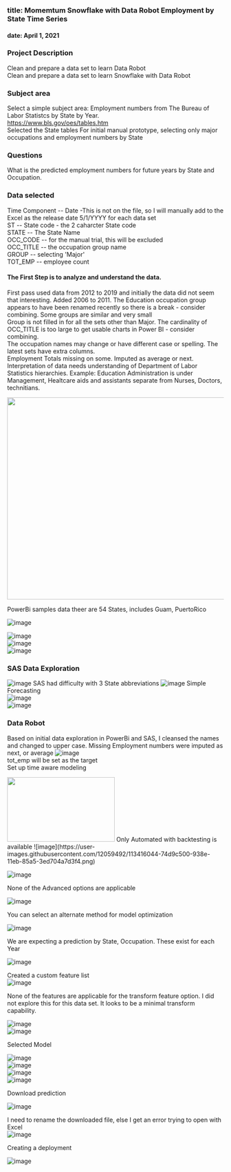 
### title: Momemtum Snowflake with Data Robot Employment by State Time Series
#### date: April 1, 2021
### Project Description
Clean and prepare a data set to learn Data Robot  
Clean and prepare a data set to learn Snowflake with Data Robot  

### Subject area 
Select a simple subject area: Employment numbers from The Bureau of Labor Statistcs by State by Year.   
https://www.bls.gov/oes/tables.htm  
Selected the State tables
For initial manual prototype, selecting only major occupations and employment numbers by State
  
### Questions  
What is the predicted employment numbers for future years by State and Occupation. 

### Data selected  
Time Component -- Date -This is not on the file, so I will manually add to the Excel as the release date 5/1/YYYY for each data set  
ST -- State code - the 2 caharcter State code  
STATE	-- The State Name  
OCC_CODE	-- for the manual trial, this will be excluded  
OCC_TITLE	-- the occupation group name  
GROUP	-- selecting 'Major'  
TOT_EMP -- employee count  
#### The First Step is to analyze and understand the data.

First pass used data from 2012 to 2019 and initially the data did not seem that interesting. Added 2006 to 2011.
The Education occupation group appears to have been renamed recently so there is a break - consider combining. 
Some groups are similar and very small  
Group is not filled in for all the sets other than Major. 
The cardinality of OCC_TITLE is too large to get usable charts in Power BI - consider combining.  
The occupation names may change or have different case or spelling. 
The latest sets have extra columns.  
Employment Totals missing on some. Imputed as average or next. 
Interpretation of data needs understanding of Department of Labor Statistics hierarchies. Example: Education Administration is under Management, Healtcare aids and assistants separate from Nurses, Doctors, technitians.  


<img src="https://user-images.githubusercontent.com/12059492/113344759-81630c80-92ff-11eb-8c58-2f0aafc613ec.png" width="950" height="470"> 
  
PowerBi samples data theer are 54 States, includes Guam, PuertoRico  
  
![image](https://user-images.githubusercontent.com/12059492/113347955-f1739180-9303-11eb-82a9-8786feda4c1e.png)

![image](https://user-images.githubusercontent.com/12059492/113351735-436ae600-9309-11eb-975e-e82b38d279d6.png)  
![image](https://user-images.githubusercontent.com/12059492/113352425-3c90a300-930a-11eb-9300-4b454fbe58d2.png)  
![image](https://user-images.githubusercontent.com/12059492/113415749-e107f900-938d-11eb-9768-b6aae8af839a.png)

### SAS Data Exploration  
![image](https://user-images.githubusercontent.com/12059492/113420272-077e6200-9397-11eb-91f0-3e24093ae6e4.png) 
SAS had difficulty with 3 State abbreviations
![image](https://user-images.githubusercontent.com/12059492/113420525-7c519c00-9397-11eb-9e78-97565586c75a.png)
Simple Forecasting  
![image](https://user-images.githubusercontent.com/12059492/113422285-65607900-939a-11eb-9554-b9d3ae56b211.png)  
![image](https://user-images.githubusercontent.com/12059492/113424701-95aa1680-939e-11eb-83e8-4a66d3a45584.png)  



### Data Robot
Based on initial data exploration in PowerBi and SAS, I cleansed the names and changed to upper case.
Missing Employment numbers were imputed as next, or average
![image](https://user-images.githubusercontent.com/12059492/113415810-fd0b9a80-938d-11eb-82ba-545bf3f4c517.png)    
tot_emp will be set as the target  
Set up time aware modeling  
 
<img src="https://user-images.githubusercontent.com/12059492/113416010-5f649b00-938e-11eb-999c-de95ee550150.png" width="250" height="150"> 
Only Automated with backtesting is available  
![image](https://user-images.githubusercontent.com/12059492/113416044-74d9c500-938e-11eb-85a5-3ed704a7d3f4.png)  

![image](https://user-images.githubusercontent.com/12059492/113418041-b10f2480-9392-11eb-9493-7444018afd90.png)  

None of the Advanced options are applicable  

![image](https://user-images.githubusercontent.com/12059492/113418167-f2073900-9392-11eb-9df5-6dfb0f6638a1.png)  

You can select an alternate method for model optimization    

![image](https://user-images.githubusercontent.com/12059492/113418234-1400bb80-9393-11eb-826e-519328856ad9.png)  

We are expecting a prediction by State, Occupation. These exist for each Year  

![image](https://user-images.githubusercontent.com/12059492/113418404-6b9f2700-9393-11eb-8b8b-d25f3343dcaf.png)  

Created a custom feature list  
![image](https://user-images.githubusercontent.com/12059492/113418702-fb44d580-9393-11eb-85a1-5789ebcee084.png) 

None of the features are applicable for the transform feature option. I did not explore this for this data set. It looks to be a minimal transform capability. 

![image](https://user-images.githubusercontent.com/12059492/113418854-4ced6000-9394-11eb-8599-3b7ee106a018.png)  
![image](https://user-images.githubusercontent.com/12059492/113418926-6db5b580-9394-11eb-9700-656048dbb3a0.png)  

Selected Model  

![image](https://user-images.githubusercontent.com/12059492/113420659-b4f17580-9397-11eb-8db9-ba1f437e5c62.png)  
![image](https://user-images.githubusercontent.com/12059492/113426324-4b766480-93a1-11eb-9771-e291e529d664.png)  
![image](https://user-images.githubusercontent.com/12059492/113427041-5978b500-93a2-11eb-8fe0-1035114257c8.png)  
![image](https://user-images.githubusercontent.com/12059492/113427205-a2306e00-93a2-11eb-82af-c798142d70b8.png)  

Download prediction  

![image](https://user-images.githubusercontent.com/12059492/113427555-3c90b180-93a3-11eb-8c39-2ab1b90685ea.png)  

I need to rename the downloaded file, else I get an error trying to open with Excel  
![image](https://user-images.githubusercontent.com/12059492/113427674-7b266c00-93a3-11eb-9ec0-b0f2e0359fe8.png)  


Creating a deployment  

![image](https://user-images.githubusercontent.com/12059492/113427465-0fdc9a00-93a3-11eb-8427-51708bb7afa3.png)  




  












